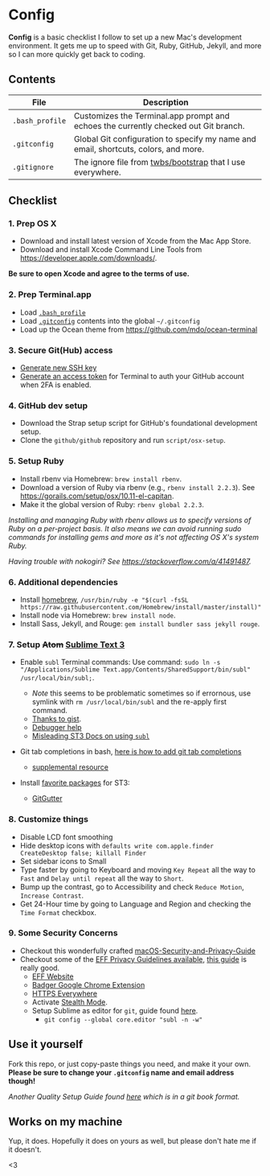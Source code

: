 # Config

**Config** is a basic checklist I follow to set up a new Mac's development environment. It gets me up to speed with Git, Ruby, GitHub, Jekyll, and more so I can more quickly get back to coding.

## Contents

| File | Description |
| --- | --- |
| `.bash_profile` | Customizes the Terminal.app prompt and echoes the currently checked out Git branch. |
| `.gitconfig` | Global Git configuration to specify my name and email, shortcuts, colors, and more. |
| `.gitignore` | The ignore file from [twbs/bootstrap](https://github.com/twbs/bootstrap) that I use everywhere. |

## Checklist

### 1. Prep OS X

- Download and install latest version of Xcode from the Mac App Store.
- Download and install Xcode Command Line Tools from <https://developer.apple.com/downloads/>.

**Be sure to open Xcode and agree to the terms of use.**

### 2. Prep Terminal.app

- Load [`.bash_profile`](/.bash_profile)
- Load [`.gitconfig`](/.gitconfig) contents into the global `~/.gitconfig`
- Load up the Ocean theme from <https://github.com/mdo/ocean-terminal>

### 3. Secure Git(Hub) access

- [Generate new SSH key](https://help.github.com/articles/generating-ssh-keys/)
- [Generate an access token](https://help.github.com/articles/creating-an-access-token-for-command-line-use/) for Terminal to auth your GitHub account when 2FA is enabled.

### 4. GitHub dev setup

- Download the Strap setup script for GitHub's foundational development setup.
- Clone the `github/github` repository and run `script/osx-setup`.

### 5. Setup Ruby

- Install rbenv via Homebrew: `brew install rbenv`.
- Download a version of Ruby via rbenv (e.g., `rbenv install 2.2.3`). See <https://gorails.com/setup/osx/10.11-el-capitan>.
- Make it the global version of Ruby: `rbenv global 2.2.3`.

*Installing and managing Ruby with rbenv allows us to specify versions of Ruby on a per-project basis. It also means we can avoid running sudo commands for installing gems and more as it's not affecting OS X's system Ruby.*

*Having trouble with nokogiri? See <https://stackoverflow.com/a/41491487>.*

### 6. Additional dependencies

- Install [homebrew](https://brew.sh/), `/usr/bin/ruby -e "$(curl -fsSL https://raw.githubusercontent.com/Homebrew/install/master/install)"`
- Install node via Homebrew: `brew install node`.
- Install Sass, Jekyll, and Rouge: `gem install bundler sass jekyll rouge`.

### 7. Setup ~~Atom~~ [Sublime Text 3](https://www.sublimetext.com/3)

- Enable `subl` Terminal commands: Use command: `sudo ln -s "/Applications/Sublime Text.app/Contents/SharedSupport/bin/subl" /usr/local/bin/subl;`. 
  - _Note_ this seems to be problematic sometimes so if errornous, use symlink with `rm /usr/local/bin/subl` and the re-apply first command. 
  - [Thanks to gist](https://gist.github.com/jadaradix/8fbfb52a942fe31b7354).
  - [Debugger help](http://olivierlacan.com/posts/launch-sublime-text-3-from-the-command-line/)
  - [Misleading ST3 Docs on using `subl`](https://www.sublimetext.com/docs/3/osx_command_line.html)

- Git tab completions in bash, [here is how to add git tab completions](http://code-worrier.com/blog/autocomplete-git/)
  - [supplemental resource](https://gist.github.com/trey/2722934)

- Install [favorite packages](https://packagecontrol.io/) for ST3:
  - [GitGutter](https://packagecontrol.io/packages/GitGutter)


### 8. Customize things
- Disable LCD font smoothing
- Hide desktop icons with `defaults write com.apple.finder CreateDesktop false; killall Finder`
- Set sidebar icons to Small
- Type faster by going to Keyboard and moving `Key Repeat` all the way to `Fast` and `Delay until repeat` all the way to `Short`.
- Bump up the contrast, go to Accessibility and check `Reduce Motion`, `Increase Contrast`.
- Get 24-Hour time by going to Language and Region and checking the `Time Format` checkbox.

### 9. Some Security Concerns

- Checkout this wonderfully crafted [macOS-Security-and-Privacy-Guide](https://github.com/drduh/macOS-Security-and-Privacy-Guide)
- Checkout some of the [EFF Privacy Guidelines available](https://www.eff.org/deeplinks/2015/11/guide-google-account-privacy-settings-students), [this guide](https://ssd.eff.org/) is really good.
  - [EFF Website](https://www.eff.org/)
  - [Badger Google Chrome Extension](https://chrome.google.com/webstore/detail/privacy-badger/pkehgijcmpdhfbdbbnkijodmdjhbjlgp/related?hl=en-US)
  - [HTTPS Everywhere](https://chrome.google.com/webstore/detail/https-everywhere/gcbommkclmclpchllfjekcdonpmejbdp/related?hl=en)
  - Activate [Stealth Mode](https://support.apple.com/kb/PH25606?locale=en_US).
  - Setup Sublime as editor for `git`, guide found [here](https://help.github.com/articles/associating-text-editors-with-git/).
    - `git config --global core.editor "subl -n -w"`


## Use it yourself

Fork this repo, or just copy-paste things you need, and make it your own. **Please be sure to change your `.gitconfig` name and email address though!**


_Another Quality Setup Guide found [here](http://sourabhbajaj.com/mac-setup/index.html) which is in a git book format._

## Works on my machine

Yup, it does. Hopefully it does on yours as well, but please don't hate me if it doesn't.

<3
